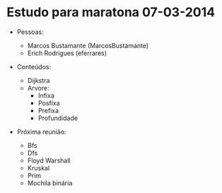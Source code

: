 # Estudo para maratona 07-03-2014

* Pessoas:
    * Marcos Bustamante (MarcosBustamante)
    * Erich Rodrigues (eferrares)

* Conteúdos:
    * Dijkstra
    * Arvore:
        * Infixa
        * Posfixa
        * Prefixa
        * Profundidade

* Próxima reunião:
    * Bfs
    * Dfs
    * Floyd Warshall
    * Kruskal
    * Prim
    * Mochila binária
